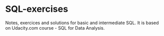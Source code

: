 # SQL-exercises

Notes, exercices and solutions for basic and intermediate SQL. It is based on Udacity.com course - SQL for Data Analysis.
